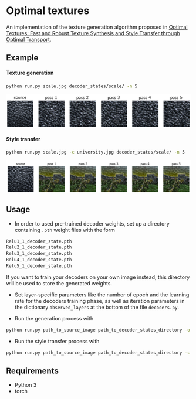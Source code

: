 # Optimal textures


An implementation of the texture generation algorithm proposed in [Optimal Textures: Fast and Robust Texture Synthesis and Style Transfer through Optimal Transport](https://arxiv.org/abs/2010.14702).

## Example

#### Texture generation
```bash
python run.py scale.jpg decoder_states/scale/ -n 5 
```
![output](demo/generation.png)
#### Style transfer
```bash
python run.py scale.jpg -c university.jpg decoder_states/scale/ -n 5 
```
![output](demo/transfer.png)

## Usage 

* In order to used pre-trained decoder weights, set up a directory containing `.pth` weight files with the form
```bash
Relu1_1_decoder_state.pth
Relu2_1_decoder_state.pth
Relu3_1_decoder_state.pth
Relu4_1_decoder_state.pth
Relu5_1_decoder_state.pth
```
If you want to train your decoders on your own image instead, this directory will be used to store the generated weights.

* Set layer-specific parameters like the number of epoch and the learning rate for the decoders training phase, as well as iteration parameters in the dictionary `observed_layers` at the bottom of the file `decoders.py`.

* Run the generation process with

```bash
python run.py path_to_source_image path_to_decoder_states_directory -o output_path -n n_passes [--train]
```

* Run the style transfer process with

```bash
python run.py path_to_source_image path_to_decoder_states_directory -c path_to_content_image -s content_strength -o output_path -n n_passes [--train]
```



## Requirements
* Python 3
* torch
